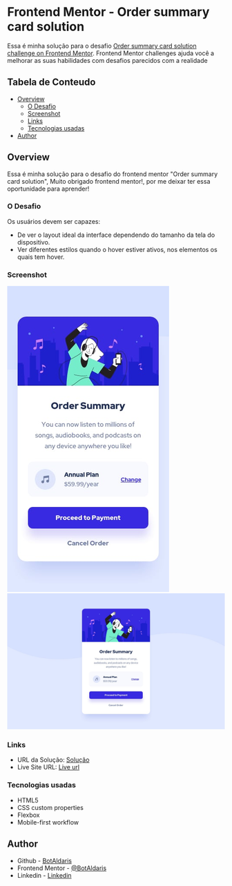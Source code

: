 # Frontend Mentor - Order summary card solution

Essa é minha solução para o desafio [Order summary card solution challenge on Frontend Mentor](https://www.frontendmentor.io/challenges/order-summary-component-QlPmajDUj). Frontend Mentor challenges ajuda você a melhorar as suas habilidades com desafios parecidos com a realidade

## Tabela de Conteudo

- [Overview](#overview)
  - [O Desafio](#o-desafio)
  - [Screenshot](#screenshot)
  - [Links](#links)
  - [Tecnologias usadas](tecnologias-usadas)
- [Author](#author)

## Overview

Essa é minha solução para o desafio do frontend mentor "Order summary card solution", Muito obrigado frontend mentor!, por me deixar ter essa oportunidade para aprender!

### O Desafio

Os usuários devem ser capazes:

- De ver o layout ideal da interface dependendo do tamanho da tela do dispositivo.
- Ver diferentes estilos quando o hover estiver ativos, nos elementos os quais tem hover.

### Screenshot

![Mobile](./design/mobile-design.jpg)
![Desktop](./design/desktop-design.jpg)

### Links

- URL da Solução: [Solução](https://github.com/BotAldaris/order-summary-component)
- Live Site URL: [Live url](https://botaldaris.github.io/order-summary-component/)

### Tecnologias usadas

- HTML5
- CSS custom properties
- Flexbox
- Mobile-first workflow

## Author

- Github - [BotAldaris](https://github.com/BotAldaris)
- Frontend Mentor - [@BotAldaris](https://www.frontendmentor.io/profile/BotAldaris)
- Linkedin - [Linkedin](https://www.linkedin.com/in/gabriel-lima-173960243/)
